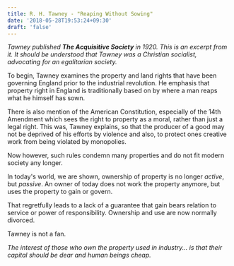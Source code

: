 ```yaml
---
title: R. H. Tawney - "Reaping Without Sowing"
date: '2018-05-28T19:53:24+09:30'
draft: 'false'
---
```

_Tawney published **The Acquisitive Society** in 1920. This is an excerpt from it. It should be understood that Tawney was a Christian socialist, advocating for an egalitarian society._

To begin, Tawney examines the property and land rights that have been governing England prior to the industrial revolution. He emphasis that property right in England is traditionally based on by where a man reaps what he himself has sown. 

There is also mention of the American Constitution, especially of the 14th Amendment which sees the right to property as a moral, rather than just a legal right. This was, Tawney explains, so that the producer of a good may not be deprived of his efforts by violence and also, to protect ones creative work from being violated by monopolies.

Now however, such rules condemn many properties and do not fit modern society any longer.

In today's world, we are shown, ownership of property is no longer _active_, but _passive_. An owner of today does not work the property anymore, but uses the property to gain or govern.

That regretfully leads to a lack of a guarantee that gain bears relation to service or power of responsibility.  Ownership and use are now normally divorced. 

Tawney is not a fan.

_The interest of those who own the property used in industry... is that their capital should be dear and human beings cheap._
